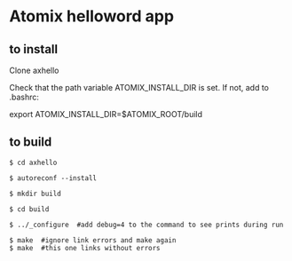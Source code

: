 # Atomix helloword app

## to install ##

Clone axhello

Check that the path variable ATOMIX_INSTALL_DIR is set. If not, add to .bashrc:

export ATOMIX_INSTALL_DIR=$ATOMIX_ROOT/build


## to build ##

```
$ cd axhello

$ autoreconf --install

$ mkdir build

$ cd build

$ ../_configure  #add debug=4 to the command to see prints during run

$ make  #ignore link errors and make again
$ make  #this one links without errors
```

